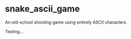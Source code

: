 snake_ascii_game
================

An old-school shooting game using entirely ASCII characters

Testing...